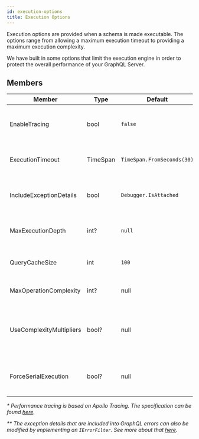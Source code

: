 ```yaml
---
id: execution-options
title: Execution Options
---
```


Execution options are provided when a schema is made executable. The options range from allowing a maximum execution timeout to providing a maximum execution complexity.

We have built in some options that limit the execution engine in order to protect the overall performance of your GraphQL Server.

## Members

| Member                   | Type     | Default                    | Description                                                                   |
| ------------------------ | -------- | -------------------------- | ----------------------------------------------------------------------------- |
| EnableTracing            | bool     | `false`                    | Enables tracing for performance measurement of query requests. _\*_           |
| ExecutionTimeout         | TimeSpan | `TimeSpan.FromSeconds(30)` | The maximum allowed execution time of a query.                                |
| IncludeExceptionDetails  | bool     | `Debugger.IsAttached`      | Includes exception details into the GraphQL errors. _\*\*_                    |
| MaxExecutionDepth        | int?     | `null`                     | The maximum allowed query depth of a query.                                   |
| QueryCacheSize           | int      | `100`                      | The amount of queries that can be cached for faster execution.                |
| MaxOperationComplexity   | int?     | null                       | The allowed complexity of queries.                                            |
| UseComplexityMultipliers | bool?    | null                       | Specifies if multiplier arguments are used to calculate the query complexity. |
| ForceSerialExecution | bool?    | null                       | Used for EntityFramework to have request be done in one thread. |

_\* Performance tracing is based on Apollo Tracing. The specification can be found [here](https://github.com/apollographql/apollo-tracing)._

_\*\* The exception details that are included into GraphQL errors can also be modified by implementing an `IErrorFilter`. See more about that [here](error-filter.md)._
